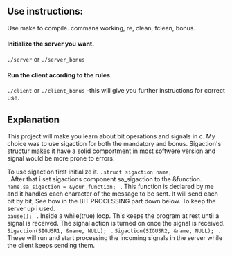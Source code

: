 ## Use instructions:

Use make to compile.
commans working, re, clean, fclean, bonus.

#### Initialize the server you want.
<code>./server</code>  or 
<code>./server_bonus</code>

#### Run the client acording to the rules.
<code>./client</code>  or 
<code>./client_bonus</code>
-this will give you further instructions for correct use.

## Explanation

This project will make you learn about bit operations and signals in c.
My choice was to use sigaction for both the mandatory and bonus.
Sigaction's structur makes it have a solid comportment in most softwere version and signal would be more prone to errors.

To use sigaction first initialize it.
<code>.struct sigaction name; </code>.
After that i set sigactions component sa_sigaction to the &function.
<code>name.sa_sigaction = &your_function;  </code> .
This function is declared by me and it handles each character of the message to be sent.
It will send each bit by bit, See how in the BIT PROCESSING part down below.
To keep the server up i used.
<code> pause(); </code> .
Inside a while(true) loop.
This keeps the program at rest until a signal is received.
The signal action is turned on once the signal is received.
<code>Sigaction(SIGUSR1, &name, NULL); </code> .
<code>Sigaction(SIGUSR2, &name, NULL); </code> .
These will run and start processing the incoming signals in the server while the client keeps sending them.


